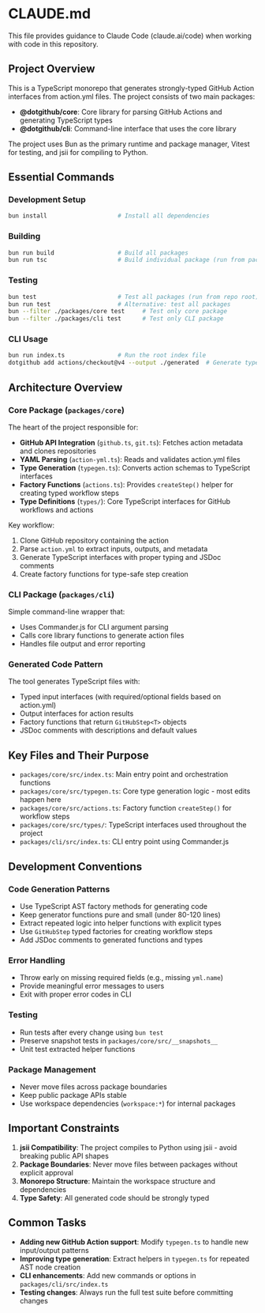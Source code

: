 # CLAUDE.md

This file provides guidance to Claude Code (claude.ai/code) when working with code in this repository.

## Project Overview

This is a TypeScript monorepo that generates strongly-typed GitHub Action interfaces from action.yml files. The project consists of two main packages:

- **@dotgithub/core**: Core library for parsing GitHub Actions and generating TypeScript types
- **@dotgithub/cli**: Command-line interface that uses the core library

The project uses Bun as the primary runtime and package manager, Vitest for testing, and jsii for compiling to Python.

## Essential Commands

### Development Setup
```bash
bun install                    # Install all dependencies
```

### Building
```bash
bun run build                  # Build all packages
bun run tsc                    # Build individual package (run from package directory)
```

### Testing
```bash
bun test                       # Test all packages (run from repo root)
bun run test                   # Alternative: test all packages
bun --filter ./packages/core test     # Test only core package
bun --filter ./packages/cli test      # Test only CLI package
```

### CLI Usage
```bash
bun run index.ts               # Run the root index file
dotgithub add actions/checkout@v4 --output ./generated  # Generate types for GitHub Action
```

## Architecture Overview

### Core Package (`packages/core`)
The heart of the project responsible for:
- **GitHub API Integration** (`github.ts`, `git.ts`): Fetches action metadata and clones repositories
- **YAML Parsing** (`action-yml.ts`): Reads and validates action.yml files
- **Type Generation** (`typegen.ts`): Converts action schemas to TypeScript interfaces
- **Factory Functions** (`actions.ts`): Provides `createStep()` helper for creating typed workflow steps
- **Type Definitions** (`types/`): Core TypeScript interfaces for GitHub workflows and actions

Key workflow:
1. Clone GitHub repository containing the action
2. Parse `action.yml` to extract inputs, outputs, and metadata
3. Generate TypeScript interfaces with proper typing and JSDoc comments
4. Create factory functions for type-safe step creation

### CLI Package (`packages/cli`)
Simple command-line wrapper that:
- Uses Commander.js for CLI argument parsing
- Calls core library functions to generate action files
- Handles file output and error reporting

### Generated Code Pattern
The tool generates TypeScript files with:
- Typed input interfaces (with required/optional fields based on action.yml)
- Output interfaces for action results
- Factory functions that return `GitHubStep<T>` objects
- JSDoc comments with descriptions and default values

## Key Files and Their Purpose

- `packages/core/src/index.ts`: Main entry point and orchestration functions
- `packages/core/src/typegen.ts`: Core type generation logic - most edits happen here
- `packages/core/src/actions.ts`: Factory function `createStep()` for workflow steps
- `packages/core/src/types/`: TypeScript interfaces used throughout the project
- `packages/cli/src/index.ts`: CLI entry point using Commander.js

## Development Conventions

### Code Generation Patterns
- Use TypeScript AST factory methods for generating code
- Keep generator functions pure and small (under 80-120 lines)
- Extract repeated logic into helper functions with explicit types
- Use `GitHubStep` typed factories for creating workflow steps
- Add JSDoc comments to generated functions and types

### Error Handling
- Throw early on missing required fields (e.g., missing `yml.name`)
- Provide meaningful error messages to users
- Exit with proper error codes in CLI

### Testing
- Run tests after every change using `bun test`
- Preserve snapshot tests in `packages/core/src/__snapshots__`
- Unit test extracted helper functions

### Package Management
- Never move files across package boundaries
- Keep public package APIs stable
- Use workspace dependencies (`workspace:*`) for internal packages

## Important Constraints

1. **jsii Compatibility**: The project compiles to Python using jsii - avoid breaking public API shapes
2. **Package Boundaries**: Never move files between packages without explicit approval
3. **Monorepo Structure**: Maintain the workspace structure and dependencies
4. **Type Safety**: All generated code should be strongly typed

## Common Tasks

- **Adding new GitHub Action support**: Modify `typegen.ts` to handle new input/output patterns
- **Improving type generation**: Extract helpers in `typegen.ts` for repeated AST node creation
- **CLI enhancements**: Add new commands or options in `packages/cli/src/index.ts`
- **Testing changes**: Always run the full test suite before committing changes